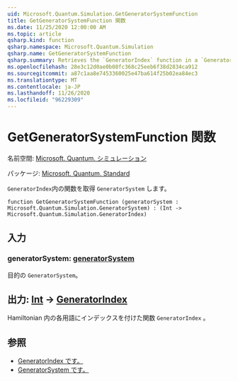 ```yaml
---
uid: Microsoft.Quantum.Simulation.GetGeneratorSystemFunction
title: GetGeneratorSystemFunction 関数
ms.date: 11/25/2020 12:00:00 AM
ms.topic: article
qsharp.kind: function
qsharp.namespace: Microsoft.Quantum.Simulation
qsharp.name: GetGeneratorSystemFunction
qsharp.summary: Retrieves the `GeneratorIndex` function in a `GeneratorSystem`.
ms.openlocfilehash: 28e3c12d0ae0b08fc368c25eeb6f38d2834ca912
ms.sourcegitcommit: a87c1aa8e7453360025e47ba614f25b02ea84ec3
ms.translationtype: MT
ms.contentlocale: ja-JP
ms.lasthandoff: 11/26/2020
ms.locfileid: "96229309"
---
```

# <a name="getgeneratorsystemfunction-function"></a>GetGeneratorSystemFunction 関数

名前空間: [Microsoft. Quantum. シミュレーション](xref:Microsoft.Quantum.Simulation)

パッケージ: [Microsoft. Quantum. Standard](https://nuget.org/packages/Microsoft.Quantum.Standard)


`GeneratorIndex`内の関数を取得 `GeneratorSystem` します。

```qsharp
function GetGeneratorSystemFunction (generatorSystem : Microsoft.Quantum.Simulation.GeneratorSystem) : (Int -> Microsoft.Quantum.Simulation.GeneratorIndex)
```


## <a name="input"></a>入力

### <a name="generatorsystem--generatorsystem"></a>generatorSystem: [generatorSystem](xref:Microsoft.Quantum.Simulation.GeneratorSystem)

目的の `GeneratorSystem`。



## <a name="output--int---generatorindex"></a>出力: [Int](xref:microsoft.quantum.lang-ref.int) -> [GeneratorIndex](xref:Microsoft.Quantum.Simulation.GeneratorIndex)

Hamiltonian 内の各用語にインデックスを付けた関数 `GeneratorIndex` 。

## <a name="see-also"></a>参照

- [GeneratorIndex です。](xref:Microsoft.Quantum.Simulation.GeneratorIndex)
- [GeneratorSystem です。](xref:Microsoft.Quantum.Simulation.GeneratorSystem)